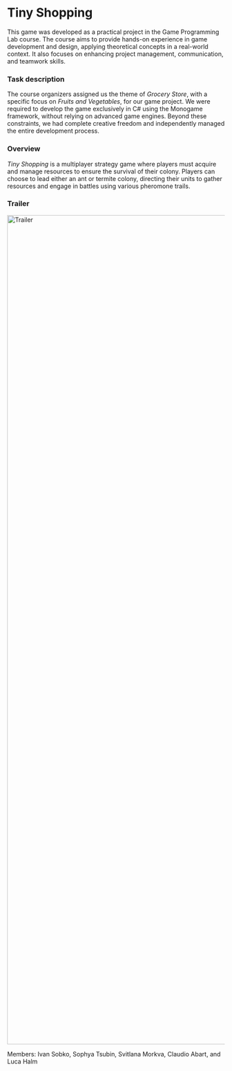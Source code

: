 
# Tiny Shopping

This game was developed as a practical project in the Game Programming Lab course. The course aims to provide hands-on experience in game development and design, applying theoretical concepts in a real-world context. It also focuses on enhancing project management, communication, and teamwork skills.

### Task description

The course organizers assigned us the theme of *Grocery Store*, with a specific focus on *Fruits and Vegetables*, for our game project. We were required to develop the game exclusively in C# using the Monogame framework, without relying on advanced game engines. Beyond these constraints, we had complete creative freedom and independently managed the entire development process.

### Overview

*Tiny Shopping* is a multiplayer strategy game where players must acquire and manage resources to ensure the survival of their colony. Players can choose to lead either an ant or termite colony, directing their units to gather resources and engage in battles using various pheromone trails.

### Trailer

<img src="./3_trailer.gif" alt="Trailer" width="1920">

Members: Ivan Sobko, Sophya Tsubin, Svitlana Morkva, Claudio Abart, and Luca Halm
